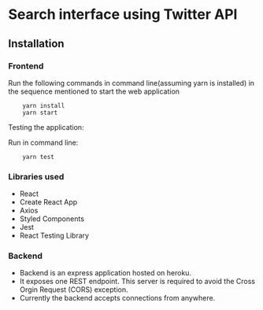 # Search interface using Twitter API

## Installation

### Frontend

Run the following commands in command line(assuming yarn is installed) in the sequence mentioned to start the web application

```
    yarn install
    yarn start
```

Testing the application:

Run in command line:

```
    yarn test
```

### Libraries used

- React
- Create React App
- Axios
- Styled Components
- Jest
- React Testing Library

### Backend

- Backend is an express application hosted on heroku. 
- It exposes one REST endpoint. This server is required to avoid the Cross Orgin Request (CORS) exception.
- Currently the backend accepts connections from anywhere.